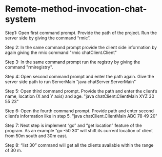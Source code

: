 # Remote-method-invocation-chat-system

Step1: Open first command prompt. Provide the path of the project. Run the server side by giving the command “rmic”.

Step 2: In the same command prompt provide the client side information by again giving the rmic command "rmic chatClient.Client"

Step 3: In the same command prompt run the registry by giving the command "rmiregistry".

Step 4: Open second command prompt and enter the path again. Give the server side path to run ServerMain "java chatServer.ServerMain"

Step 5: Open third command prompt. Provide the path and enter the client’s name, location (X and Y axis) and age. 
        "java chatClient.ClientMain XYZ 30 55 23"

Step 6: Open the fourth command prompt. Provide path and enter second client’s information like in step 5. 
        "java chatClient.ClientMain ABC 78 49 20"

Step 7: Next step is implement “go” and “get location” feature of the program. As an example “go -50 30“ will shift its current location of client from 50m south and 30m east.

Step 8: “list 30” command will get all the clients available within the range of 30 m. 
